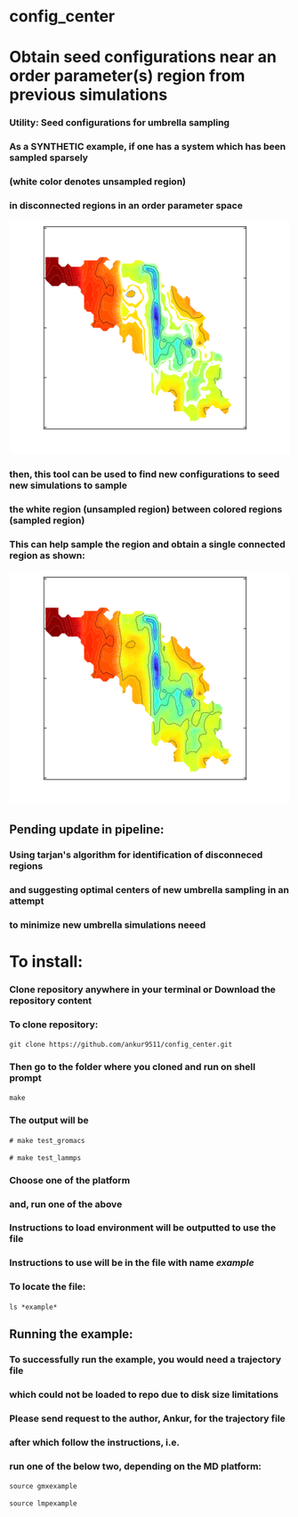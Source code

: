 # config_center
# Obtain seed configurations near an order parameter(s) region from previous simulations
### Utility: Seed configurations for umbrella sampling
### As a SYNTHETIC example, if one has a system which has been sampled sparsely 
### (white color denotes unsampled region)
### in disconnected regions in an order parameter space
![before](before.png)
### then, this tool can be used to find new configurations to seed new simulations to sample
### the white region (unsampled region) between colored regions (sampled region)
### This can help sample the region and obtain a single connected region as shown:
![after](after.png)
## Pending update in pipeline:
### Using tarjan's algorithm for identification of disconneced regions
### and suggesting optimal centers of new umbrella sampling in an attempt
### to minimize new umbrella simulations neeed
#
# To install:
### Clone repository anywhere in your terminal or Download the repository content
### To clone repository:
`git clone https://github.com/ankur9511/config_center.git`

### Then go to the folder where you cloned and run on shell prompt
`make`
### The output will be 
`# make test_gromacs`

`# make test_lammps`
### Choose one of the platform
### and, run one of the above
### Instructions to load environment will be outputted to use the file
### Instructions to use will be in the file with name *example*
### To locate the file:
`ls *example*`
## Running the example:
### To successfully run the example, you would need a trajectory file
### which could not be loaded to repo due to disk size limitations
### Please send request to the author, Ankur, for the trajectory file
### after which follow the instructions, i.e.
### run one of the below two, depending on the MD platform:
`source gmxexample`

`source lmpexample`
